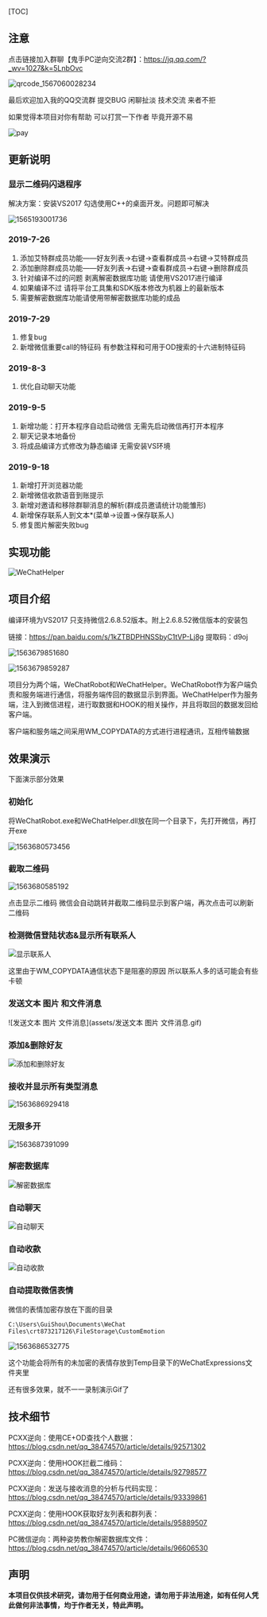 [TOC]

## 注意

点击链接加入群聊【鬼手PC逆向交流2群】：https://jq.qq.com/?_wv=1027&k=5LnbOvc

![qrcode_1567060028234](assets/qrcode_1567060028234.jpg)

最后欢迎加入我的QQ交流群 提交BUG 闲聊扯淡 技术交流 来者不拒

如果觉得本项目对你有帮助 可以打赏一下作者 毕竟开源不易

![pay](assets/pay-1568254682441.jpg)

## 更新说明

### 显示二维码闪退程序

解决方案：安装VS2017 勾选使用C++的桌面开发。问题即可解决

![1565193001736](assets/1565193001736.png)

### 2019-7-26

1. 添加艾特群成员功能——好友列表->右键->查看群成员->右键->艾特群成员
2. 添加删除群成员功能——好友列表->右键->查看群成员->右键->删除群成员
3. 针对编译不过的问题 剥离解密数据库功能 请使用VS2017进行编译 
4. 如果编译不过 请将平台工具集和SDK版本修改为机器上的最新版本
5. 需要解密数据库功能请使用带解密数据库功能的成品

### 2019-7-29

1. 修复bug
2. 新增微信重要call的特征码 有参数注释和可用于OD搜索的十六进制特征码

### 2019-8-3

1. 优化自动聊天功能

### 2019-9-5

1. 新增功能：打开本程序自动启动微信 无需先启动微信再打开本程序
2. 聊天记录本地备份
3. 将成品编译方式修改为静态编译 无需安装VS环境

### 2019-9-18

1. 新增打开浏览器功能
2. 新增微信收款语音到账提示
3. 新增对邀请和移除群聊消息的解析(群成员邀请统计功能雏形)
4. 新增保存联系人到文本*(菜单->设置->保存联系人)
5. 修复图片解密失败bug

## 实现功能

![WeChatHelper](assets/WeChatHelper.png)

## 项目介绍

编译环境为VS2017 只支持微信2.6.8.52版本。附上2.6.8.52微信版本的安装包

链接：https://pan.baidu.com/s/1kZTBDPHNSSbyC1tVP-Lj8g
提取码：d9oj

![1563679851680](assets/1563679851680.png)

![1563679859287](assets/1563679859287.png)

项目分为两个端，WeChatRobot和WeChatHelper。WeChatRobot作为客户端负责和服务端进行通信，将服务端传回的数据显示到界面。WeChatHelper作为服务端，注入到微信进程，进行取数据和HOOK的相关操作，并且将取回的数据发回给客户端。

客户端和服务端之间采用WM_COPYDATA的方式进行进程通讯，互相传输数据

## 效果演示

下面演示部分效果

### 初始化

将WeChatRobot.exe和WeChatHelper.dll放在同一个目录下，先打开微信，再打开exe

![1563680573456](assets/1563680573456.png)

### 截取二维码

![1563680585192](assets/1563680585192.png)

点击显示二维码 微信会自动跳转并截取二维码显示到客户端，再次点击可以刷新二维码

### 检测微信登陆状态&显示所有联系人

![显示联系人](assets/显示联系人.gif)

这里由于WM_COPYDATA通信状态下是阻塞的原因 所以联系人多的话可能会有些卡顿

### 发送文本 图片 和文件消息 

![发送文本 图片 文件消息](assets/发送文本 图片 文件消息.gif)

### 添加&删除好友

![添加和删除好友](assets/添加和删除好友.gif)

### 接收并显示所有类型消息

![1563686929418](assets/1563686929418.png)

### 无限多开

![1563687391099](assets/1563687391099.png)

### 解密数据库

![解密数据库](assets/解密数据库.gif)

### 自动聊天

![自动聊天](assets/自动聊天.gif)

### 自动收款

![自动收款](assets/自动收款.gif)

### 自动提取微信表情

微信的表情加密存放在下面的目录

``C:\Users\GuiShou\Documents\WeChat Files\crt873217126\FileStorage\CustomEmotion``

![1563686532775](assets/1563686532775.png)

这个功能会将所有的未加密的表情存放到Temp目录下的WeChatExpressions文件夹里

还有很多效果，就不一一录制演示Gif了

## 技术细节

PCXX逆向：使用CE+OD查找个人数据：https://blog.csdn.net/qq_38474570/article/details/92571302

PCXX逆向：使用HOOK拦截二维码：https://blog.csdn.net/qq_38474570/article/details/92798577

PCXX逆向：发送与接收消息的分析与代码实现：https://blog.csdn.net/qq_38474570/article/details/93339861

PCXX逆向：使用HOOK获取好友列表和群列表：https://blog.csdn.net/qq_38474570/article/details/95889507

PC微信逆向：两种姿势教你解密数据库文件：https://blog.csdn.net/qq_38474570/article/details/96606530

## 声明

**本项目仅供技术研究，请勿用于任何商业用途，请勿用于非法用途，如有任何人凭此做何非法事情，均于作者无关，特此声明。**
